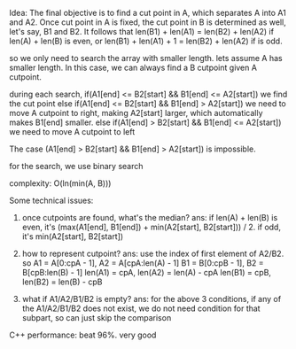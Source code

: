Idea: 
The final objective is to find a cut point in A, which separates A into A1 and A2. Once cut point in A is fixed, the cut point in B is determined as well, let's say, B1 and B2. It follows that len(B1) + len(A1) = len(B2) + len(A2) if len(A) + len(B) is even, or len(B1) + len(A1) + 1 = len(B2) + len(A2) if is odd.

so we only need to search the array with smaller length. lets assume A has smaller length. In this case, we can always find a B cutpoint given A cutpoint.

during each search, 
if(A1[end] <= B2[start] && B1[end] <= A2[start])
	we find the cut point
else if(A1[end] <= B2[start] && B1[end] > A2[start])
	we need to move A cutpoint to right, making A2[start] larger, which automatically makes B1[end] smaller.
else if(A1[end] > B2[start] && B1[end] <= A2[start])
	we need to move A cutpoint to left

The case (A1[end] > B2[start] && B1[end] > A2[start]) is impossible.

for the search, we use binary search

complexity: O(ln(min(A, B)))

Some technical issues:
1. once cutpoints are found, what's the median? 
ans: if len(A) + len(B) is even, it's (max(A1[end], B1[end]) + min(A2[start], B2[start])) / 2. if odd, it's min(A2[start], B2[start])

2. how to represent cutpoint?
ans: use the index of first element of A2/B2. so 
A1 = A[0:cpA - 1], A2 = A[cpA:len(A) - 1]
B1 = B[0:cpB - 1], B2 = B[cpB:len(B) - 1]
len(A1) = cpA, len(A2) = len(A) - cpA
len(B1) = cpB, len(B2) = len(B) - cpB

3. what if A1/A2/B1/B2 is empty?
ans: for the above 3 conditions, if any of the A1/A2/B1/B2 does not exist, we do not need condition for that subpart, so can just skip the comparison 



C++ performance: beat 96%. very good
